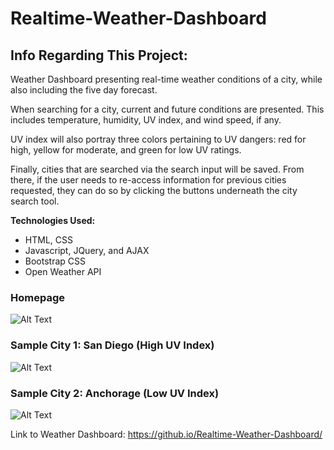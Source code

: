 # Realtime-Weather-Dashboard

## Info Regarding This Project:

Weather Dashboard presenting real-time weather conditions of a city, while also including the five day forecast.

When searching for a city, current and future conditions are presented. This includes temperature, humidity, UV index, and wind speed, if any.

UV index will also portray three colors pertaining to UV dangers: red for high, yellow for moderate, and green for low UV ratings.

Finally, cities that are searched via the search input will be saved. From there, if the user needs to re-access information for previous cities requested, they can do so by clicking the buttons underneath the city search tool.

**Technologies Used:**

- HTML, CSS
- Javascript, JQuery, and AJAX
- Bootstrap CSS
- Open Weather API

### Homepage

![Alt Text](./assets/images/weatherproject1.png "homepage") <br />

### Sample City 1: San Diego (High UV Index)

![Alt Text](./assets/images/weatherproject2.png "san diego search") <br />

### Sample City 2: Anchorage (Low UV Index)

![Alt Text](./assets/images/weatherproject3.png "anchorage alaska search") <br />

Link to Weather Dashboard: https://github.io/Realtime-Weather-Dashboard/
